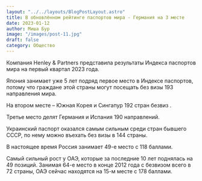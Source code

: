 ```yaml
---
layout: "../../layouts/BlogPostLayout.astro"
title: В обновлённом рейтинге паспортов мира - Германия на 3 месте
date: 2023-01-12
author: Миша Бур
image: "/images/post-11.jpg"
draft: false
category: Общество
---
```


Компания Henley & Partners представила результаты Индекса паспортов мира на первый квартал 2023 года.

Япония занимает уже 5 лет подряд первое место в Индексе паспортов, потому что  граждане этой страны могут посещать без визы 193 направления мира. 

На втором месте – Южная Корея и Сингапур 192 стран безвиз . 

Третье место делят Германия и Испания 190 направлений.

Украинский паспорт оказался самым сильным среди стран бывшего СССР, по нему можно въехать без визы в 144 страны. 

В настоящее время Россия занимает 49-е место с 118 баллами.

Самый сильный рост у ОАЭ, которые за последние 10 лет поднялась на 49 позиций. Занимая 64-е место в конце 2012 года с безвизом всего в 72 страны, ОАЭ сейчас находятся на 15-м месте с 178 баллами. 
